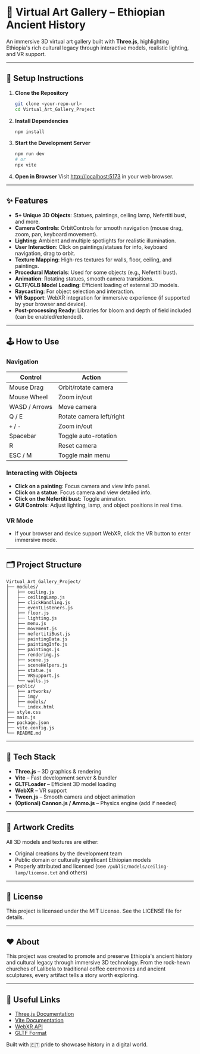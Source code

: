 # 🎨 Virtual Art Gallery – Ethiopian Ancient History

An immersive 3D virtual art gallery built with **Three.js**, highlighting Ethiopia's rich cultural legacy through interactive models, realistic lighting, and VR support.

---

## 🚀 Setup Instructions

1. **Clone the Repository**
   ```sh
   git clone <your-repo-url>
   cd Virtual_Art_Gallery_Project
   ```
2. **Install Dependencies**
   ```sh
   npm install
   ```
3. **Start the Development Server**
   ```sh
   npm run dev
   # or
   npx vite
   ```
4. **Open in Browser**
   Visit [http://localhost:5173](http://localhost:5173) in your web browser.

---

## ✨ Features

- **5+ Unique 3D Objects**: Statues, paintings, ceiling lamp, Nefertiti bust, and more.
- **Camera Controls**: OrbitControls for smooth navigation (mouse drag, zoom, pan, keyboard movement).
- **Lighting**: Ambient and multiple spotlights for realistic illumination.
- **User Interaction**: Click on paintings/statues for info, keyboard navigation, drag to orbit.
- **Texture Mapping**: High-res textures for walls, floor, ceiling, and paintings.
- **Procedural Materials**: Used for some objects (e.g., Nefertiti bust).
- **Animation**: Rotating statues, smooth camera transitions.
- **GLTF/GLB Model Loading**: Efficient loading of external 3D models.
- **Raycasting**: For object selection and interaction.
- **VR Support**: WebXR integration for immersive experience (if supported by your browser and device).
- **Post-processing Ready**: Libraries for bloom and depth of field included (can be enabled/extended).

---

## 🕹️ How to Use

### **Navigation**
| Control         | Action                        |
|-----------------|-------------------------------|
| Mouse Drag      | Orbit/rotate camera           |
| Mouse Wheel     | Zoom in/out                   |
| WASD / Arrows   | Move camera                   |
| Q / E           | Rotate camera left/right      |
| `+` / `-`       | Zoom in/out                   |
| Spacebar        | Toggle auto-rotation          |
| R               | Reset camera                  |
| ESC / M         | Toggle main menu              |

### **Interacting with Objects**
- **Click on a painting**: Focus camera and view info panel.
- **Click on a statue**: Focus camera and view detailed info.
- **Click on the Nefertiti bust**: Toggle animation.
- **GUI Controls**: Adjust lighting, lamp, and object positions in real time.

### **VR Mode**
- If your browser and device support WebXR, click the VR button to enter immersive mode.

---

## 🗂️ Project Structure

```
Virtual_Art_Gallery_Project/
├── modules/
│   ├── ceiling.js
│   ├── ceilingLamp.js
│   ├── clickHandling.js
│   ├── eventListeners.js
│   ├── floor.js
│   ├── lighting.js
│   ├── menu.js
│   ├── movement.js
│   ├── nefertitiBust.js
│   ├── paintingData.js
│   ├── paintingInfo.js
│   ├── paintings.js
│   ├── rendering.js
│   ├── scene.js
│   ├── sceneHelpers.js
│   ├── statue.js
│   ├── VRSupport.js
│   └── walls.js
├── public/
│   ├── artworks/
│   ├── img/
│   ├── models/
│   └── index.html
├── style.css
├── main.js
├── package.json
├── vite.config.js
└── README.md
```

---

## 🧰 Tech Stack
- **Three.js** – 3D graphics & rendering
- **Vite** – Fast development server & bundler
- **GLTFLoader** – Efficient 3D model loading
- **WebXR** – VR support
- **Tween.js** – Smooth camera and object animation
- **(Optional) Cannon.js / Ammo.js** – Physics engine (add if needed)

---

## 🎨 Artwork Credits
All 3D models and textures are either:
- Original creations by the development team
- Public domain or culturally significant Ethiopian models
- Properly attributed and licensed (see `/public/models/ceiling-lamp/license.txt` and others)

---

## 📜 License
This project is licensed under the MIT License. See the LICENSE file for details.

---

## ❤️ About
This project was created to promote and preserve Ethiopia's ancient history and cultural legacy through immersive 3D technology. From the rock-hewn churches of Lalibela to traditional coffee ceremonies and ancient sculptures, every artifact tells a story worth exploring.

---

## 🔗 Useful Links
- [Three.js Documentation](https://threejs.org/docs/)
- [Vite Documentation](https://vitejs.dev/)
- [WebXR API](https://immersive-web.github.io/webxr/)
- [GLTF Format](https://github.com/KhronosGroup/glTF)

Built with 🇪🇹 pride to showcase history in a digital world.
